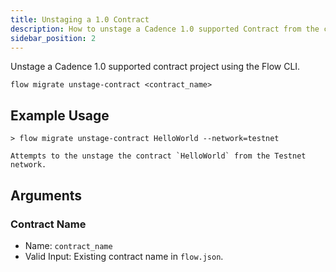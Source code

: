 ```yaml
---
title: Unstaging a 1.0 Contract
description: How to unstage a Cadence 1.0 supported Contract from the command line
sidebar_position: 2
---
```


Unstage a Cadence 1.0 supported contract project using the Flow CLI.

```shell
flow migrate unstage-contract <contract_name>
```

## Example Usage

```
> flow migrate unstage-contract HelloWorld --network=testnet

Attempts to the unstage the contract `HelloWorld` from the Testnet network.

```

## Arguments

### Contract Name

- Name: `contract_name`
- Valid Input: Existing contract name in `flow.json`.
